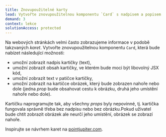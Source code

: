 ```yaml
---
title: Znovupoužitelné karty
lead: Vytvořte znovupoužitelnou komponentu `Card` s nadpisem a popisem a dalšími prvky.
demand: 3
context: lekce
solutionAccess: protected
---
```


Na webových stránkách velmi často zobrazujeme informace v podobě takzvaných _karet_. Vytvořte znovupoužitelnou komponentu `Card`, která bude nabízet následující možnosti:

- umožní zobrazit nadpis kartičky (text),
- umožní zobrazit obsah kartičky, ve kterém bude moci být libovolný JSX kód,
- umožní zobrazit text v patičce kartičky,
- umožní zobrazit na kartičce obrázek, který bude zobrazen nahoře nebo dole (jedna _prop_ bude obsahovat cestu k obrázku, druhá jeho umístění nahoře nebo dole).

Kartičku naprogramujte tak, aby všechny _props_ byly nepovinné, tj. kartička fungovala správně třeba bez nadpisu nebo bez obrázku.Pokud uživatel bude chtít zobrazit obrázek ale neurčí jeho umístění, obrázek se zobrazí nahoře.

Inspirujte se návrhem karet na [pointjupiter.com](https://pointjupiter.com/ultimate-ux-ui-guide-card-design-web-sites-apps).
